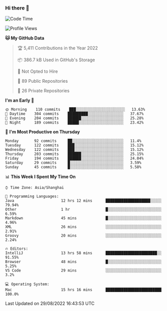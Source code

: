 ### Hi there 👋

<!--
**qbosen/qbosen** is a ✨ _special_ ✨ repository because its `README.md` (this file) appears on your GitHub profile.

Here are some ideas to get you started:

- 🔭 I’m currently working on ...
- 🌱 I’m currently learning ...
- 👯 I’m looking to collaborate on ...
- 🤔 I’m looking for help with ...
- 💬 Ask me about ...
- 📫 How to reach me: ...
- 😄 Pronouns: ...
- ⚡ Fun fact: ...
-->

<!--START_SECTION:waka-->
![Code Time](http://img.shields.io/badge/Code%20Time-895%20hrs%2032%20mins-blue)

![Profile Views](http://img.shields.io/badge/Profile%20Views-2-blue)

**🐱 My GitHub Data** 

> 🏆 5,411 Contributions in the Year 2022
 > 
> 📦 386.7 kB Used in GitHub's Storage 
 > 
> 🚫 Not Opted to Hire
 > 
> 📜 89 Public Repositories 
 > 
> 🔑 26 Private Repositories  
 > 
**I'm an Early 🐤** 

```text
🌞 Morning    110 commits    ███░░░░░░░░░░░░░░░░░░░░░░   13.63% 
🌆 Daytime    304 commits    █████████░░░░░░░░░░░░░░░░   37.67% 
🌃 Evening    204 commits    ██████░░░░░░░░░░░░░░░░░░░   25.28% 
🌙 Night      189 commits    █████░░░░░░░░░░░░░░░░░░░░   23.42%

```
📅 **I'm Most Productive on Thursday** 

```text
Monday       92 commits     ██░░░░░░░░░░░░░░░░░░░░░░░   11.4% 
Tuesday      122 commits    ███░░░░░░░░░░░░░░░░░░░░░░   15.12% 
Wednesday    122 commits    ███░░░░░░░░░░░░░░░░░░░░░░   15.12% 
Thursday     203 commits    ██████░░░░░░░░░░░░░░░░░░░   25.15% 
Friday       194 commits    ██████░░░░░░░░░░░░░░░░░░░   24.04% 
Saturday     29 commits     █░░░░░░░░░░░░░░░░░░░░░░░░   3.59% 
Sunday       45 commits     █░░░░░░░░░░░░░░░░░░░░░░░░   5.58%

```


📊 **This Week I Spent My Time On** 

```text
⌚︎ Time Zone: Asia/Shanghai

💬 Programming Languages: 
Java                     12 hrs 12 mins      ████████████████████░░░░░   79.94% 
Other                    1 hr                █░░░░░░░░░░░░░░░░░░░░░░░░   6.59% 
Markdown                 45 mins             █░░░░░░░░░░░░░░░░░░░░░░░░   4.96% 
XML                      26 mins             ░░░░░░░░░░░░░░░░░░░░░░░░░   2.91% 
Groovy                   20 mins             ░░░░░░░░░░░░░░░░░░░░░░░░░   2.24%

🔥 Editors: 
IntelliJ                 13 hrs 58 mins      ███████████████████████░░   91.55% 
Browser                  48 mins             █░░░░░░░░░░░░░░░░░░░░░░░░   5.25% 
VS Code                  29 mins             ░░░░░░░░░░░░░░░░░░░░░░░░░   3.2%

💻 Operating System: 
Mac                      15 hrs 16 mins      █████████████████████████   100.0%

```


 Last Updated on 29/08/2022 16:43:53 UTC
<!--END_SECTION:waka-->
